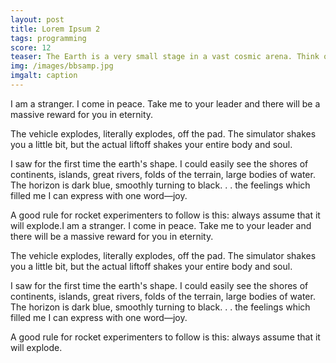 ```yaml
---
layout: post
title: Lorem Ipsum 2
tags: programming
score: 12
teaser: The Earth is a very small stage in a vast cosmic arena. Think of the rivers of blood spilled by all those generals and emperors so that, in glory and triumph, they could become the momentary masters of a fraction of a dot. Think of the endless cruelties visited by the inhabitants of one corner of this pixel on the scarcely distinguishable inhabitants of some other corner, how frequent their misunderstandings, how eager they are to kill one another, how fervent their hatreds
img: /images/bbsamp.jpg
imgalt: caption
---
```


I am a stranger. I come in peace. Take me to your leader and there will be a massive reward for you in eternity.

The vehicle explodes, literally explodes, off the pad. The simulator shakes you a little bit, but the actual liftoff shakes your entire body and soul.

I saw for the first time the earth's shape. I could easily see the shores of continents, islands, great rivers, folds of the terrain, large bodies of water. The horizon is dark blue, smoothly turning to black. . . the feelings which filled me I can express with one word—joy.

A good rule for rocket experimenters to follow is this: always assume that it will explode.I am a stranger. I come in peace. Take me to your leader and there will be a massive reward for you in eternity.

The vehicle explodes, literally explodes, off the pad. The simulator shakes you a little bit, but the actual liftoff shakes your entire body and soul.

I saw for the first time the earth's shape. I could easily see the shores of continents, islands, great rivers, folds of the terrain, large bodies of water. The horizon is dark blue, smoothly turning to black. . . the feelings which filled me I can express with one word—joy.

A good rule for rocket experimenters to follow is this: always assume that it will explode.